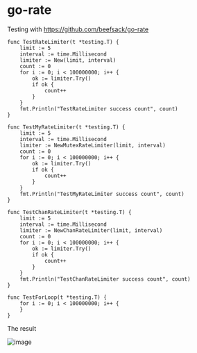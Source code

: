 # go-rate

Testing with https://github.com/beefsack/go-rate

```
func TestRateLimiter(t *testing.T) {
	limit := 5
	interval := time.Millisecond
	limiter := New(limit, interval)
	count := 0
	for i := 0; i < 100000000; i++ {
		ok := limiter.Try()
		if ok {
			count++
		}
	}
	fmt.Println("TestRateLimiter success count", count)
}

func TestMyRateLimiter(t *testing.T) {
	limit := 5
	interval := time.Millisecond
	limiter := NewMutexRateLimiter(limit, interval)
	count := 0
	for i := 0; i < 100000000; i++ {
		ok := limiter.Try()
		if ok {
			count++
		}
	}
	fmt.Println("TestMyRateLimiter success count", count)
}

func TestChanRateLimiter(t *testing.T) {
	limit := 5
	interval := time.Millisecond
	limiter := NewChanRateLimiter(limit, interval)
	count := 0
	for i := 0; i < 100000000; i++ {
		ok := limiter.Try()
		if ok {
			count++
		}
	}
	fmt.Println("TestChanRateLimiter success count", count)
}

func TestForLoop(t *testing.T) {
	for i := 0; i < 100000000; i++ {
	}
}

```
The result

![image](https://user-images.githubusercontent.com/20734293/113982275-25f2ca80-987b-11eb-8935-42e5af4f4f89.png)
